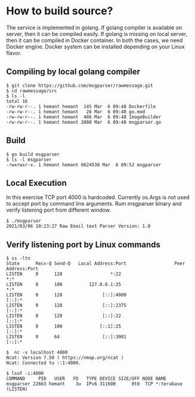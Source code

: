 # How to build source?
The service is implemented in golang. If golang compiler is available on server, then it can be compiled easily. If golang is missing on local server, then it can be
compiled in Docker container. In both the cases, we need Docker engine. Docker system can be installed depending on your Linux flavor. 

## Compiling by local golang compiler 

```
$ git clone https://github.com/msgparser/rawmessage.git
$ cd rawmessage/src
$ ls -l 
total 16
-rw-rw-r--. 1 hemant hemant  145 Mar  6 09:48 Dockerfile
-rw-rw-r--. 1 hemant hemant   26 Mar  6 09:48 go.mod
-rw-rw-r--. 1 hemant hemant  486 Mar  6 09:48 ImageBuilder
-rw-rw-r--. 1 hemant hemant 2080 Mar  6 09:48 msgparser.go
```
## Build 
```
$ go build msgparser
$ ls -l msgparser
-rwxrwxr-x. 1 hemant hemant 6624538 Mar  6 09:52 msgparser
```
## Local Execution 
In this exercise TCP port 4000 is hardcoded. Currently os.Args is not used to accept port by command line arguments. Rum msgparser binary and verify listening port from
different window.
```
$ ./msgparser
2021/03/06 10:23:27 Raw Email text Parser Version: 1.0

```
## Verify listening port by Linux commands
```
$ ss -ltn
State      Recv-Q Send-Q   Local Address:Port                  Peer Address:Port
LISTEN     0      128                  *:22                               *:*
LISTEN     0      100          127.0.0.1:25                               *:*
LISTEN     0      128               [::]:4000                          [::]:*
LISTEN     0      128               [::]:2375                          [::]:*
LISTEN     0      128               [::]:22                            [::]:*
LISTEN     0      100              [::1]:25                            [::]:*
LISTEN     0      64                [::]:3001                          [::]:*

$  nc -v localhost 4000
Ncat: Version 7.50 ( https://nmap.org/ncat )
Ncat: Connected to ::1:4000.

$ lsof -i:4000
COMMAND     PID   USER   FD   TYPE DEVICE SIZE/OFF NODE NAME
msgparser 22663 hemant    3u  IPv6 311600      0t0  TCP *:terabase (LISTEN)

```
